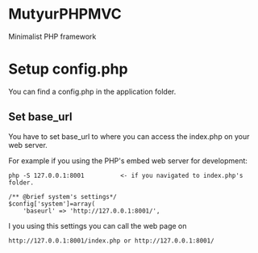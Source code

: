 # MutyurPHPMVC
Minimalist PHP framework 

# Setup config.php

You can find a config.php in the application folder.

## Set base_url

You have to set base_url to where you can access the index.php on your web server. 

For example if you using the PHP's embed web server for development:

````
php -S 127.0.0.1:8001          <- if you navigated to index.php's folder.
````

```
/** @brief system's settings*/
$config['system']=array(
	'baseurl' => 'http://127.0.0.1:8001/',
```
I you using this settings you can call the web page on 

```
http://127.0.0.1:8001/index.php or http://127.0.0.1:8001/ 
```
